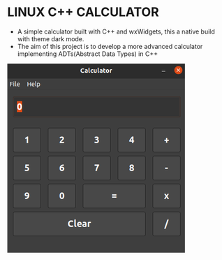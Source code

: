 # LINUX C++ CALCULATOR

- A simple calculator built with C++ and wxWidgets, this a native build with theme dark mode.
- The aim of this project is to develop a more advanced calculator implementing ADTs(Abstract Data    Types) in C++

![Screenshot](screenshot.png)